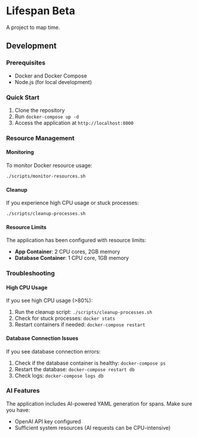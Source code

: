 # Lifespan Beta

A project to map time.

## Development

### Prerequisites
- Docker and Docker Compose
- Node.js (for local development)

### Quick Start
1. Clone the repository
2. Run `docker-compose up -d`
3. Access the application at `http://localhost:8000`

### Resource Management

#### Monitoring
To monitor Docker resource usage:
```bash
./scripts/monitor-resources.sh
```

#### Cleanup
If you experience high CPU usage or stuck processes:
```bash
./scripts/cleanup-processes.sh
```

#### Resource Limits
The application has been configured with resource limits:
- **App Container**: 2 CPU cores, 2GB memory
- **Database Container**: 1 CPU core, 1GB memory

### Troubleshooting

#### High CPU Usage
If you see high CPU usage (>80%):
1. Run the cleanup script: `./scripts/cleanup-processes.sh`
2. Check for stuck processes: `docker stats`
3. Restart containers if needed: `docker-compose restart`

#### Database Connection Issues
If you see database connection errors:
1. Check if the database container is healthy: `docker-compose ps`
2. Restart the database: `docker-compose restart db`
3. Check logs: `docker-compose logs db`

### AI Features
The application includes AI-powered YAML generation for spans. Make sure you have:
- OpenAI API key configured
- Sufficient system resources (AI requests can be CPU-intensive)
